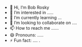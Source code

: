 - 👋 Hi, I’m Bob Rosky
- 👀 I’m interested in .....
- 🌱 I’m currently learning ...
- 💞️ I’m looking to collaborate on ....
- 📫 How to reach me ......
- 😄 Pronouns: .....
- ⚡ Fun fact: ....
.
<!---
bobroskylashay/bobroskylashay is a ✨ special ✨ repository because its `README.md` (this file) appears on your GitHub profile.
You can click the Preview link to take a look at your changes.
--->
